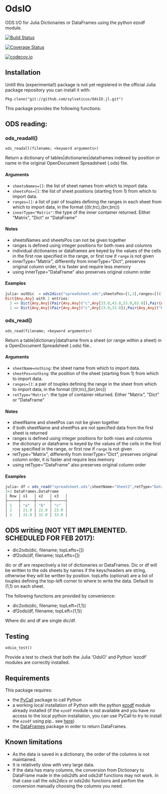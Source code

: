 # OdsIO

ODS I/O for Julia Dictionaries or DataFrames using the python ezodf module.

[![Build Status](https://travis-ci.org/sylvaticus/OdsIO.jl.svg?branch=master)](https://travis-ci.org/sylvaticus/OdsIO.jl)

[![Coverage Status](https://coveralls.io/repos/sylvaticus/OdsIO.jl/badge.svg?branch=master&service=github)](https://coveralls.io/github/sylvaticus/OdsIO.jl?branch=master)

[![codecov.io](http://codecov.io/github/sylvaticus/OdsIO.jl/coverage.svg?branch=master)](http://codecov.io/github/sylvaticus/OdsIO.jl?branch=master)


## Installation
Untill this (experimental!) package is not yet registered in the official Julia package repository you can install it with:

`Pkg.clone("git://github.com/sylvaticus/OdsIO.jl.git")`


This package provides the following functions:

## ODS reading:

### ods_readall()

    ods_readall(filename; <keyword arguments>)

Return a dictionary of tables|dictionaries|dataframes indexed by position or name in the original OpenDocument Spreadsheet (.ods) file.

#### Arguments
* `sheetsNames=[]`: the list of sheet names from which to import data.
* `sheetsPos=[]`: the list of sheet positions (starting from 1) from which to import data.
* `ranges=[]`: a list of pair of touples defining the ranges in each sheet from which to import data, in the format ((tlr,trc),(brr,brc))
* `innerType="Matrix"`: the type of the inner container returned. Either "Matrix", "Dict" or "DataFrame"

#### Notes
* sheetsNames and sheetsPos can not be given together
* ranges is defined using integer positions for both rows and columns
* individual dictionaries or dataframes are keyed by the values of the cells in the first row specified in the range, or first row if `range` is not given
* innerType="Matrix", differently from innerType="Dict", preserves original column order, it is faster and require less memory
* using innerType="DataFrame" also preserves original column order

#### Examples
```julia
julia> outDic  = ods2dics("spreadsheet.ods";sheetsPos=[1,3],ranges=[((1,1),(3,3)),((2,2),(6,4))], innerType="Dict")
Dict{Any,Any} with 2 entries:
  3 => Dict{Any,Any}(Pair{Any,Any}("c",Any[33.0,43.0,53.0,63.0]),Pair{Any,Any}("b",Any[32.0,42.0,52.0,62.0]),Pair{Any,Any}("d",Any[34.0,44.0,54.…
  1 => Dict{Any,Any}(Pair{Any,Any}("c",Any[23.0,33.0]),Pair{Any,Any}("b",Any[22.0,32.0]),Pair{Any,Any}("a",Any[21.0,31.0]))
```


### ods_read()

    ods_read(filename; <keyword arguments>)

Return a  table|dictionary|dataframe from a sheet (or range within a sheet) in a OpenDocument Spreadsheet (.ods) file..

#### Arguments
* `sheetName=nothing`: the sheet name from which to import data.
* `sheetPos=nothing`: the position of the sheet (starting from 1) from which to import data.
* `ranges=[]`: a pair of touples defining the range in the sheet from which to import data, in the format ((tlr,trc),(brr,brc))
* `retType="Matrix"`: the type of container returned. Either "Matrix", "Dict" or "DataFrame"

#### Notes
* sheetName and sheetPos can not be given together
* if both sheetName and sheetPos are not specified data from the first sheet is returned
* ranges is defined using integer positions for both rows and columns
* the dictionary or dataframe is keyed by the values of the cells in the first row specified in the range, or first row if `range` is not given
* retType="Matrix", differently from innerType="Dict", preserves original column order, it is faster and require less memory
* using retType="DataFrame" also preserves original column order

#### Examples
```julia
julia> df = ods_read("spreadsheet.ods";sheetName="Sheet2",retType="DataFrame")
3×3 DataFrames.DataFrame
│ Row │ x1   │ x2   │ x3   │
├─────┼──────┼──────┼──────┤
│ 1   │ "a"  │ "b"  │ "c"  │
│ 2   │ 21.0 │ 22.0 │ 23.0 │
│ 3   │ 31.0 │ 32.0 │ 33.0 │
```


## ODS writing (NOT YET IMPLEMENTED. SCHEDULED FOR FEB 2017):
- dic2ods(dic, filename; topLefts=[])
- df2ods(df, filename; topLefts=[])

dic or df are respectively a list of dictionaries or DataFrames. Dic or df will be written to the ods sheets by names if the keys/headers are string, otherwise they will be written by position.
topLefts (optional) are a list of touples defining the top-left corner to where to write the data. Default to (1,1) on each sheet.  


The following functions are provided by convenience:
- dic2ods(dic, filename; topLeft=(1,1))
- df2ods(df, filename; topLeft=(1,1))

Where dic and df are single dic/df. 
 
## Testing

    odsio_test()

Provide a test to check that both the Julia 'OdsIO' and Python 'ezodf' modules are correctly installed.


## Requirements

This package requires:
- the [PyCall](https://github.com/JuliaPy/PyCall.jl) package to call Python
- a working local installation of Python with the python [ezodf](https://github.com/T0ha/ezodf) module already installed (if the `ezodf` module is not available and you have no access to the local python installation, you can use PyCall to try to install the `ezodf` using pip.. see [here](https://gist.github.com/Luthaf/368a23981c8ec095c3eb))
- the [DataFrames](https://github.com/JuliaStats/DataFrames.jl) package in order to return DataFrames.

## Known limitations

* As the data is saved in a dictionary, the order of the columns is not maintained.
* It is relativelly slow with very large data.
* If the data has many columns, the conversion from Dictionary to DataFrame made in the ods2dfs and ods2df functions may not work. In that case call the ods2dics or ods2dic functions and perfom the conversion manually choosing the columns you need.
